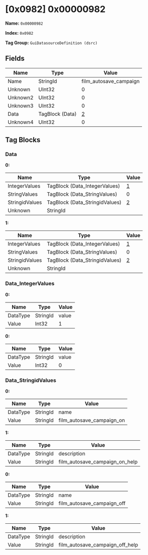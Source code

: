 # [0x0982] 0x00000982

**Name:** ```0x00000982```

**Index:** ```0x0982```

**Tag Group:** ```GuiDatasourceDefinition (dsrc)```

## Fields

Name	| Type	| Value
---	|---	|---	|
Name	|StringId	|film_autosave_campaign
Unknown	|UInt32	|0
Unknown2	|UInt32	|0
Unknown3	|UInt32	|0
Data	|TagBlock (Data)	|[2](#data)
Unknown4	|UInt32	|0


## Tag Blocks

### Data

**0:**

Name	| Type	| Value
---	|---	|---	|
IntegerValues	|TagBlock (Data_IntegerValues)	|[1](#data_integervalues)
StringValues	|TagBlock (Data_StringValues)	|0
StringidValues	|TagBlock (Data_StringidValues)	|[2](#data_stringidvalues)
Unknown	|StringId	|


**1:**

Name	| Type	| Value
---	|---	|---	|
IntegerValues	|TagBlock (Data_IntegerValues)	|[1](#data_integervalues)
StringValues	|TagBlock (Data_StringValues)	|0
StringidValues	|TagBlock (Data_StringidValues)	|[2](#data_stringidvalues)
Unknown	|StringId	|


### Data_IntegerValues

**0:**

Name	| Type	| Value
---	|---	|---	|
DataType	|StringId	|value
Value	|Int32	|1


**0:**

Name	| Type	| Value
---	|---	|---	|
DataType	|StringId	|value
Value	|Int32	|0


### Data_StringidValues

**0:**

Name	| Type	| Value
---	|---	|---	|
DataType	|StringId	|name
Value	|StringId	|film_autosave_campaign_on


**1:**

Name	| Type	| Value
---	|---	|---	|
DataType	|StringId	|description
Value	|StringId	|film_autosave_campaign_on_help


**0:**

Name	| Type	| Value
---	|---	|---	|
DataType	|StringId	|name
Value	|StringId	|film_autosave_campaign_off


**1:**

Name	| Type	| Value
---	|---	|---	|
DataType	|StringId	|description
Value	|StringId	|film_autosave_campaign_off_help


